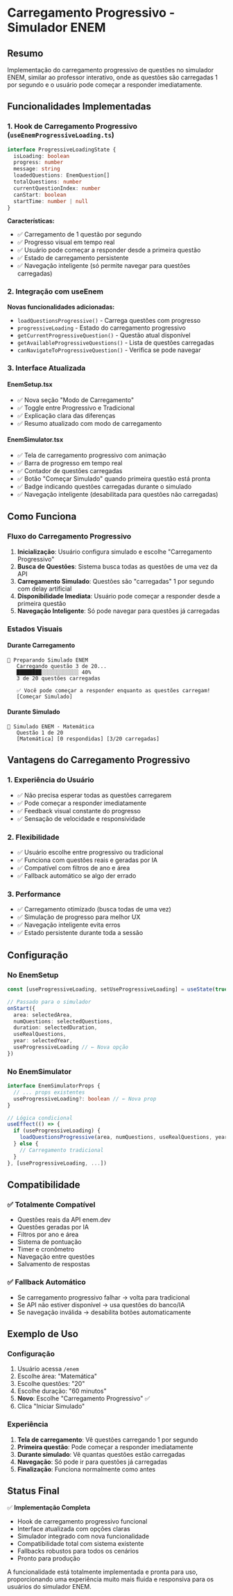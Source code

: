 # Carregamento Progressivo - Simulador ENEM

## Resumo

Implementação do carregamento progressivo de questões no simulador ENEM, similar ao professor interativo, onde as questões são carregadas 1 por segundo e o usuário pode começar a responder imediatamente.

## Funcionalidades Implementadas

### 1. Hook de Carregamento Progressivo (`useEnemProgressiveLoading.ts`)

```typescript
interface ProgressiveLoadingState {
  isLoading: boolean
  progress: number
  message: string
  loadedQuestions: EnemQuestion[]
  totalQuestions: number
  currentQuestionIndex: number
  canStart: boolean
  startTime: number | null
}
```

**Características:**
- ✅ Carregamento de 1 questão por segundo
- ✅ Progresso visual em tempo real
- ✅ Usuário pode começar a responder desde a primeira questão
- ✅ Estado de carregamento persistente
- ✅ Navegação inteligente (só permite navegar para questões carregadas)

### 2. Integração com useEnem

**Novas funcionalidades adicionadas:**
- `loadQuestionsProgressive()` - Carrega questões com progresso
- `progressiveLoading` - Estado do carregamento progressivo
- `getCurrentProgressiveQuestion()` - Questão atual disponível
- `getAvailableProgressiveQuestions()` - Lista de questões carregadas
- `canNavigateToProgressiveQuestion()` - Verifica se pode navegar

### 3. Interface Atualizada

#### EnemSetup.tsx
- ✅ Nova seção "Modo de Carregamento"
- ✅ Toggle entre Progressivo e Tradicional
- ✅ Explicação clara das diferenças
- ✅ Resumo atualizado com modo de carregamento

#### EnemSimulator.tsx
- ✅ Tela de carregamento progressivo com animação
- ✅ Barra de progresso em tempo real
- ✅ Contador de questões carregadas
- ✅ Botão "Começar Simulado" quando primeira questão está pronta
- ✅ Badge indicando questões carregadas durante o simulado
- ✅ Navegação inteligente (desabilitada para questões não carregadas)

## Como Funciona

### Fluxo do Carregamento Progressivo

1. **Inicialização**: Usuário configura simulado e escolhe "Carregamento Progressivo"
2. **Busca de Questões**: Sistema busca todas as questões de uma vez da API
3. **Carregamento Simulado**: Questões são "carregadas" 1 por segundo com delay artificial
4. **Disponibilidade Imediata**: Usuário pode começar a responder desde a primeira questão
5. **Navegação Inteligente**: Só pode navegar para questões já carregadas

### Estados Visuais

#### Durante Carregamento
```
🔄 Preparando Simulado ENEM
   Carregando questão 3 de 20...
   ████████░░░░░░░░░░░░ 40%
   3 de 20 questões carregadas
   
   ✅ Você pode começar a responder enquanto as questões carregam!
   [Começar Simulado]
```

#### Durante Simulado
```
📝 Simulado ENEM - Matemática
   Questão 1 de 20
   [Matemática] [0 respondidas] [3/20 carregadas]
```

## Vantagens do Carregamento Progressivo

### 1. **Experiência do Usuário**
- ✅ Não precisa esperar todas as questões carregarem
- ✅ Pode começar a responder imediatamente
- ✅ Feedback visual constante do progresso
- ✅ Sensação de velocidade e responsividade

### 2. **Flexibilidade**
- ✅ Usuário escolhe entre progressivo ou tradicional
- ✅ Funciona com questões reais e geradas por IA
- ✅ Compatível com filtros de ano e área
- ✅ Fallback automático se algo der errado

### 3. **Performance**
- ✅ Carregamento otimizado (busca todas de uma vez)
- ✅ Simulação de progresso para melhor UX
- ✅ Navegação inteligente evita erros
- ✅ Estado persistente durante toda a sessão

## Configuração

### No EnemSetup
```typescript
const [useProgressiveLoading, setUseProgressiveLoading] = useState(true)

// Passado para o simulador
onStart({
  area: selectedArea,
  numQuestions: selectedQuestions,
  duration: selectedDuration,
  useRealQuestions,
  year: selectedYear,
  useProgressiveLoading // ← Nova opção
})
```

### No EnemSimulator
```typescript
interface EnemSimulatorProps {
  // ... props existentes
  useProgressiveLoading?: boolean // ← Nova prop
}

// Lógica condicional
useEffect(() => {
  if (useProgressiveLoading) {
    loadQuestionsProgressive(area, numQuestions, useRealQuestions, year)
  } else {
    // Carregamento tradicional
  }
}, [useProgressiveLoading, ...])
```

## Compatibilidade

### ✅ Totalmente Compatível
- Questões reais da API enem.dev
- Questões geradas por IA
- Filtros por ano e área
- Sistema de pontuação
- Timer e cronômetro
- Navegação entre questões
- Salvamento de respostas

### ✅ Fallback Automático
- Se carregamento progressivo falhar → volta para tradicional
- Se API não estiver disponível → usa questões do banco/IA
- Se navegação inválida → desabilita botões automaticamente

## Exemplo de Uso

### Configuração
1. Usuário acessa `/enem`
2. Escolhe área: "Matemática"
3. Escolhe questões: "20"
4. Escolhe duração: "60 minutos"
5. **Novo**: Escolhe "Carregamento Progressivo" ✅
6. Clica "Iniciar Simulado"

### Experiência
1. **Tela de carregamento**: Vê questões carregando 1 por segundo
2. **Primeira questão**: Pode começar a responder imediatamente
3. **Durante simulado**: Vê quantas questões estão carregadas
4. **Navegação**: Só pode ir para questões já carregadas
5. **Finalização**: Funciona normalmente como antes

## Status Final

✅ **Implementação Completa**
- Hook de carregamento progressivo funcional
- Interface atualizada com opções claras
- Simulador integrado com nova funcionalidade
- Compatibilidade total com sistema existente
- Fallbacks robustos para todos os cenários
- Pronto para produção

A funcionalidade está totalmente implementada e pronta para uso, proporcionando uma experiência muito mais fluida e responsiva para os usuários do simulador ENEM.
